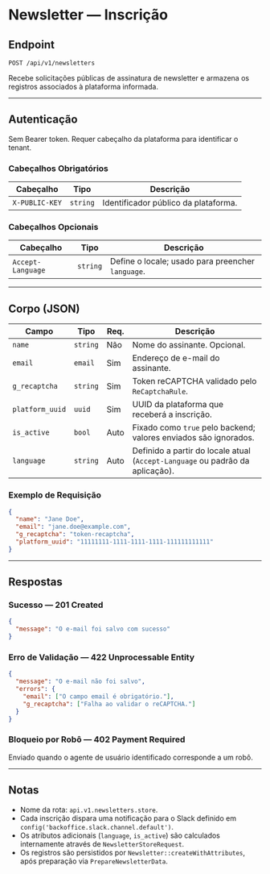 # Newsletter — Inscrição

## Endpoint

`POST /api/v1/newsletters`

Recebe solicitações públicas de assinatura de newsletter e armazena os registros associados à plataforma informada.

---

## Autenticação

Sem Bearer token. Requer cabeçalho da plataforma para identificar o tenant.

### Cabeçalhos Obrigatórios
| Cabeçalho | Tipo | Descrição |
| --------- | ---- | --------- |
| `X-PUBLIC-KEY` | `string` | Identificador público da plataforma. |

### Cabeçalhos Opcionais
| Cabeçalho | Tipo | Descrição |
| --------- | ---- | --------- |
| `Accept-Language` | `string` | Define o locale; usado para preencher `language`. |

---

## Corpo (JSON)
| Campo            | Tipo     | Req. | Descrição |
| ---------------- | -------- | ---- | --------- |
| `name`           | `string` | Não  | Nome do assinante. Opcional. |
| `email`          | `email`  | Sim  | Endereço de e-mail do assinante. |
| `g_recaptcha`    | `string` | Sim  | Token reCAPTCHA validado pelo `ReCaptchaRule`. |
| `platform_uuid`  | `uuid`   | Sim  | UUID da plataforma que receberá a inscrição. |
| `is_active`      | `bool`   | Auto | Fixado como `true` pelo backend; valores enviados são ignorados. |
| `language`       | `string` | Auto | Definido a partir do locale atual (`Accept-Language` ou padrão da aplicação). |

### Exemplo de Requisição
```json
{
  "name": "Jane Doe",
  "email": "jane.doe@example.com",
  "g_recaptcha": "token-recaptcha",
  "platform_uuid": "11111111-1111-1111-1111-111111111111"
}
```

---

## Respostas

### Sucesso — 201 Created
```json
{
  "message": "O e-mail foi salvo com sucesso"
}
```

### Erro de Validação — 422 Unprocessable Entity
```json
{
  "message": "O e-mail não foi salvo",
  "errors": {
    "email": ["O campo email é obrigatório."],
    "g_recaptcha": ["Falha ao validar o reCAPTCHA."]
  }
}
```

### Bloqueio por Robô — 402 Payment Required
Enviado quando o agente de usuário identificado corresponde a um robô.

---

## Notas
- Nome da rota: `api.v1.newsletters.store`.
- Cada inscrição dispara uma notificação para o Slack definido em `config('backoffice.slack.channel.default')`.
- Os atributos adicionais (`language`, `is_active`) são calculados internamente através de `NewsletterStoreRequest`.
- Os registros são persistidos por `Newsletter::createWithAttributes`, após preparação via `PrepareNewsletterData`.
